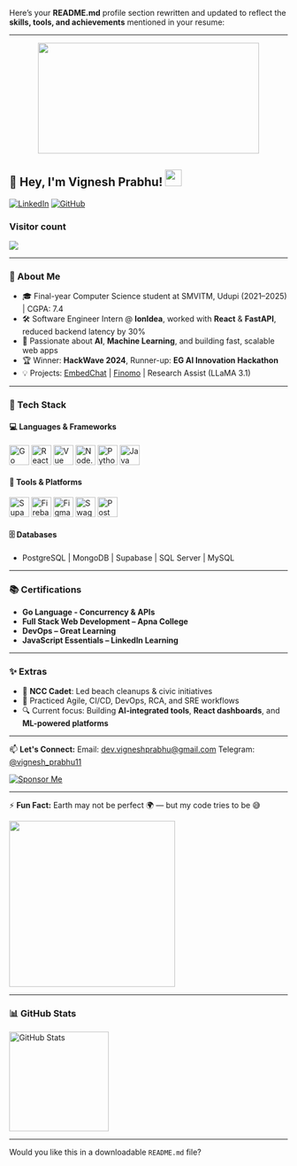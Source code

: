Here’s your **README.md** profile section rewritten and updated to reflect the **skills, tools, and achievements** mentioned in your resume:

---

<p align="center">
 <img  width="400" height="200" src="https://github.com/vignesh05p/musical-system/blob/main/VIGNESHPRABHU-ezgif.com-video-to-gif-converter.gif">
</p>

## **👋 Hey, I'm Vignesh Prabhu!** <img src="https://emojis.slackmojis.com/emojis/images/1531849430/4246/blob-sunglasses.gif?1531849430" width="30"/>

[![LinkedIn](https://img.shields.io/badge/LinkedIn-Profile-2867B2?logo=linkedin)](https://www.linkedin.com/in/vigneshprabhu11/)
[![GitHub](https://img.shields.io/github/followers/vignesh05p?label=Follow\&style=social)](https://github.com/vignesh05p)

### Visitor count

<img src="https://profile-counter.glitch.me/vignesh05p/count.svg" />

---

### 🧠 About Me

* 🎓 Final-year Computer Science student at SMVITM, Udupi (2021–2025) | CGPA: 7.4
* 🛠️ Software Engineer Intern @ **IonIdea**, worked with **React** & **FastAPI**, reduced backend latency by 30%
* 💬 Passionate about **AI**, **Machine Learning**, and building fast, scalable web apps
* 🏆 Winner: **HackWave 2024**, Runner-up: **EG AI Innovation Hackathon**
* 💡 Projects: [EmbedChat](https://embedchat.app) | [Finomo](https://finomo-web-frontend.vercel.app) | Research Assist (LLaMA 3.1)

---

### 🔧 Tech Stack

#### 💻 Languages & Frameworks

<a href="https://golang.org" target="_blank"><img alt="Go" src="https://img.icons8.com/color/48/000000/golang.png" height="36px"/></a> <a href="https://reactjs.org" target="_blank"><img alt="React" src="https://img.icons8.com/color/48/000000/react-native.png" height="36px"/></a> <a href="https://vuejs.org" target="_blank"><img alt="Vue" src="https://img.icons8.com/color/48/000000/vue-js.png" height="36px"/></a> <a href="https://nodejs.org" target="_blank"><img alt="Node.js" src="https://img.icons8.com/color/48/000000/nodejs.png" height="36px"/></a> <a href="https://www.python.org/" target="_blank"><img alt="Python" src="https://img.icons8.com/color/48/000000/python.png" height="36px"/></a> <a href="https://java.com/" target="_blank"><img alt="Java" src="https://img.icons8.com/color/48/000000/java-coffee-cup-logo.png" height="36px"/></a>

#### 🧪 Tools & Platforms

<a href="https://supabase.com/" target="_blank"><img alt="Supabase" src="https://img.icons8.com/fluency/48/supabase.png" height="36px"/></a> <a href="https://firebase.google.com/" target="_blank"><img alt="Firebase" src="https://img.icons8.com/color/48/000000/firebase.png" height="36px"/></a> <a href="https://figma.com" target="_blank"><img alt="Figma" src="https://img.icons8.com/color/48/figma.png" height="36px"/></a> <a href="https://swagger.io/" target="_blank"><img alt="Swagger" src="https://img.icons8.com/external-tal-revivo-color-tal-revivo/48/swagger.png" height="36px"/></a> <a href="https://postman.com" target="_blank"><img alt="Postman" src="https://img.icons8.com/external-tal-revivo-color-tal-revivo/48/postman-api.png" height="36px"/></a>

#### 🗄️ Databases

* PostgreSQL | MongoDB | Supabase | SQL Server | MySQL

---

### 📚 Certifications

* **Go Language - Concurrency & APIs**
* **Full Stack Web Development – Apna College**
* **DevOps – Great Learning**
* **JavaScript Essentials – LinkedIn Learning**

---

### ✨ Extras

* 🏅 **NCC Cadet**: Led beach cleanups & civic initiatives
* 💼 Practiced Agile, CI/CD, DevOps, RCA, and SRE workflows
* 🔍 Current focus: Building **AI-integrated tools**, **React dashboards**, and **ML-powered platforms**

---

📫 **Let's Connect:**
Email: [dev.vigneshprabhu@gmail.com](mailto:dev.vigneshprabhu@gmail.com)
Telegram: [@vignesh\_prabhu11](https://t.me/vignesh_prabhu11)

[![Sponsor Me](https://img.shields.io/badge/Sponsor-Me-red?style=for-the-badge\&logo=github)](https://github.com/sponsors/vignesh05p)

---

⚡ **Fun Fact:** Earth may not be perfect 🌍 — but my code tries to be 😅

<img src="https://media.giphy.com/media/JqmupuTVZYaQX5s094/giphy.gif" width="300" />

---

### 📊 GitHub Stats

<img height="180em" src="https://github-readme-stats.vercel.app/api?username=vignesh05p&show_icons=true&theme=radical" alt="GitHub Stats" />

---

Would you like this in a downloadable `README.md` file?
